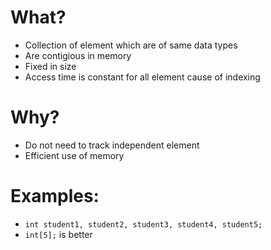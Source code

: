 # What? 
- Collection of element which are of same data types
- Are contigious in memory
- Fixed in size
- Access time is constant for all element cause of indexing

# Why?
- Do not need to track independent element
- Efficient use of memory

# Examples:
- `int student1, student2, student3, student4, student5;` 
- `int[5];` is better